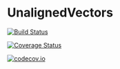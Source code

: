 # UnalignedVectors

[![Build Status](https://travis-ci.org/timholy/UnalignedVectors.jl.svg?branch=master)](https://travis-ci.org/timholy/UnalignedVectors.jl)

[![Coverage Status](https://coveralls.io/repos/timholy/UnalignedVectors.jl/badge.svg?branch=master&service=github)](https://coveralls.io/github/timholy/UnalignedVectors.jl?branch=master)

[![codecov.io](http://codecov.io/github/timholy/UnalignedVectors.jl/coverage.svg?branch=master)](http://codecov.io/github/timholy/UnalignedVectors.jl?branch=master)
